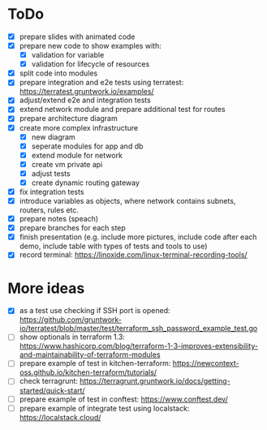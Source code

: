 # ToDo

- [x] prepare slides with animated code
- [x] prepare new code to show examples with:
  - [x] validation for variable
  - [x] validation for lifecycle of resources 
- [x] split code into modules
- [x] prepare integration and e2e tests using terratest: https://terratest.gruntwork.io/examples/
- [x] adjust/extend e2e and integration tests
- [x] extend network module and prepare additional test for routes
- [x] prepare architecture diagram
- [x] create more complex infrastructure
  - [x] new diagram
  - [x] seperate modules for app and db
  - [x] extend module for network
  - [x] create vm private api
  - [x] adjust tests
  - [x] create dynamic routing gateway
- [x] fix integration tests
- [x] introduce variables as objects, where network contains subnets, routers, rules etc.
- [x] prepare notes (speach)
- [x] prepare branches for each step
- [x] finish presentation (e.g. include more pictures, include code after each demo, include table with types of tests and tools to use)
- [x] record terminal: https://linoxide.com/linux-terminal-recording-tools/

# More ideas

- [x] as a test use checking if SSH port is opened: https://github.com/gruntwork-io/terratest/blob/master/test/terraform_ssh_password_example_test.go
- [ ] show optionals in terraform 1.3: https://www.hashicorp.com/blog/terraform-1-3-improves-extensibility-and-maintainability-of-terraform-modules
- [ ] prepare example of test in kitchen-terraform: https://newcontext-oss.github.io/kitchen-terraform/tutorials/
- [ ] check terragrunt: https://terragrunt.gruntwork.io/docs/getting-started/quick-start/
- [ ] prepare example of test in conftest: https://www.conftest.dev/
- [ ] prepare example of integrate test using localstack: https://localstack.cloud/
